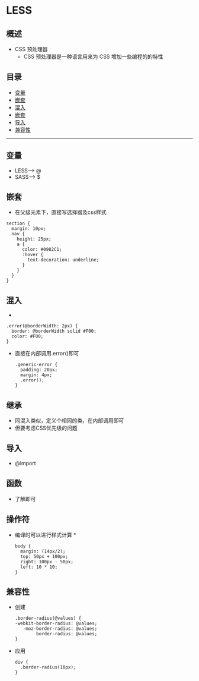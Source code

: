 # LESS
## 概述
* CSS 预处理器
  * CSS 预处理器是一种语言用来为 CSS 增加一些编程的的特性
## 目录
* [变量](#变量)
* [嵌套](#嵌套)
* [混入](#混入)
* [嵌套](#嵌套)
* [导入](#导入)
* [兼容性](#兼容性)
***

## 变量
* LESS-->	@
* SASS--> $
## 嵌套
* 在父级元素下，直接写选择器及css样式
```less
section {
  margin: 10px;
  nav {
    height: 25px;
    a {
      color: #0982C1;
      :hover {
        text-decoration: underline;
      }
    }
  }
}
```
## 混入
* 
```less
.error(@borderWidth: 2px) {
  border: @borderWidth solid #F00;
  color: #F00;
}
```
* 直接在内部调用.error()即可
  ```less
  .generic-error {
    padding: 20px;
    margin: 4px;
    .error(); 
  }
  ```
## 继承
* 同混入类似，定义个相同的类，在内部调用即可
* 但要考虑CSS优先级的问题
## 导入
* @import
## 函数
* 了解即可
## 操作符	
* 编译时可以进行样式计算
  *
  ```less
  body {
    margin: (14px/2);
    top: 50px + 100px;
    right: 100px - 50px;
    left: 10 * 10;
  }
  ```
## 兼容性
  * 创建
    ```less
    .border-radius(@values) {
    -webkit-border-radius: @values;
       -moz-border-radius: @values;
            border-radius: @values;
    }
    ```
  * 应用
    ```less
    div {
      .border-radius(10px);
    }
    ```

